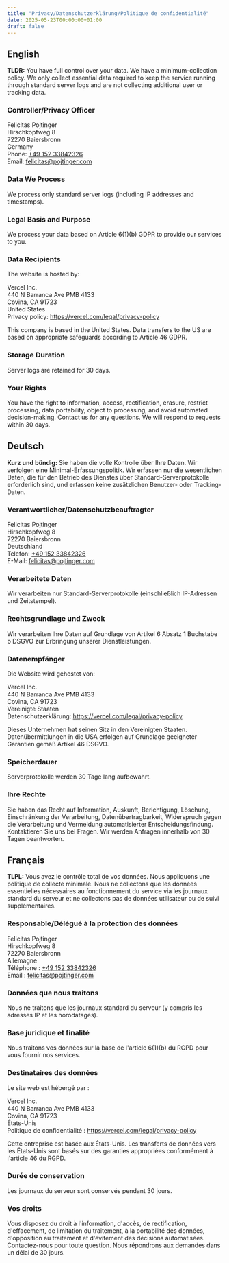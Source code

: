 ```yaml
---
title: "Privacy/Datenschutzerklärung/Politique de confidentialité"
date: 2025-05-23T00:00:00+01:00
draft: false
---
```


## English

**TLDR:** You have full control over your data. We have a minimum-collection policy. We only collect essential data required to keep the service running through standard server logs and are not collecting additional user or tracking data.

### Controller/Privacy Officer

Felicitas Pojtinger<br/>
Hirschkopfweg 8<br/>
72270 Baiersbronn<br/>
Germany<br/>
Phone: <a href="tel:+49 152 33842326">+49 152 33842326</a><br/>
Email: <a href="mailto:felicitas@pojtinger.com">felicitas@pojtinger.com</a>

### Data We Process

We process only standard server logs (including IP addresses and timestamps).

### Legal Basis and Purpose

We process your data based on Article 6(1)(b) GDPR to provide our services to you.

### Data Recipients

The website is hosted by:

Vercel Inc.<br/>
440 N Barranca Ave PMB 4133<br/>
Covina, CA 91723<br/>
United States<br/>
Privacy policy: <a href="https://vercel.com/legal/privacy-policy">https://vercel.com/legal/privacy-policy</a>

This company is based in the United States. Data transfers to the US are based on appropriate safeguards according to Article 46 GDPR.

### Storage Duration

Server logs are retained for 30 days.

### Your Rights

You have the right to information, access, rectification, erasure, restrict processing, data portability, object to processing, and avoid automated decision-making. Contact us for any questions. We will respond to requests within 30 days.

## Deutsch

**Kurz und bündig:** Sie haben die volle Kontrolle über Ihre Daten. Wir verfolgen eine Minimal-Erfassungspolitik. Wir erfassen nur die wesentlichen Daten, die für den Betrieb des Dienstes über Standard-Serverprotokolle erforderlich sind, und erfassen keine zusätzlichen Benutzer- oder Tracking-Daten.

### Verantwortlicher/Datenschutzbeauftragter

Felicitas Pojtinger<br/>
Hirschkopfweg 8<br/>
72270 Baiersbronn<br/>
Deutschland<br/>
Telefon: <a href="tel:+49 152 33842326">+49 152 33842326</a><br/>
E-Mail: <a href="mailto:felicitas@pojtinger.com">felicitas@pojtinger.com</a>

### Verarbeitete Daten

Wir verarbeiten nur Standard-Serverprotokolle (einschließlich IP-Adressen und Zeitstempel).

### Rechtsgrundlage und Zweck

Wir verarbeiten Ihre Daten auf Grundlage von Artikel 6 Absatz 1 Buchstabe b DSGVO zur Erbringung unserer Dienstleistungen.

### Datenempfänger

Die Website wird gehostet von:

Vercel Inc.<br/>
440 N Barranca Ave PMB 4133<br/>
Covina, CA 91723<br/>
Vereinigte Staaten<br/>
Datenschutzerklärung: <a href="https://vercel.com/legal/privacy-policy">https://vercel.com/legal/privacy-policy</a>

Dieses Unternehmen hat seinen Sitz in den Vereinigten Staaten. Datenübermittlungen in die USA erfolgen auf Grundlage geeigneter Garantien gemäß Artikel 46 DSGVO.

### Speicherdauer

Serverprotokolle werden 30 Tage lang aufbewahrt.

### Ihre Rechte

Sie haben das Recht auf Information, Auskunft, Berichtigung, Löschung, Einschränkung der Verarbeitung, Datenübertragbarkeit, Widerspruch gegen die Verarbeitung und Vermeidung automatisierter Entscheidungsfindung. Kontaktieren Sie uns bei Fragen. Wir werden Anfragen innerhalb von 30 Tagen beantworten.

## Français

**TLPL:** Vous avez le contrôle total de vos données. Nous appliquons une politique de collecte minimale. Nous ne collectons que les données essentielles nécessaires au fonctionnement du service via les journaux standard du serveur et ne collectons pas de données utilisateur ou de suivi supplémentaires.

### Responsable/Délégué à la protection des données

Felicitas Pojtinger<br/>
Hirschkopfweg 8<br/>
72270 Baiersbronn<br/>
Allemagne<br/>
Téléphone : <a href="tel:+49 152 33842326">+49 152 33842326</a><br/>
Email : <a href="mailto:felicitas@pojtinger.com">felicitas@pojtinger.com</a>

### Données que nous traitons

Nous ne traitons que les journaux standard du serveur (y compris les adresses IP et les horodatages).

### Base juridique et finalité

Nous traitons vos données sur la base de l'article 6(1)(b) du RGPD pour vous fournir nos services.

### Destinataires des données

Le site web est hébergé par :

Vercel Inc.<br/>
440 N Barranca Ave PMB 4133<br/>
Covina, CA 91723<br/>
États-Unis<br/>
Politique de confidentialité : <a href="https://vercel.com/legal/privacy-policy">https://vercel.com/legal/privacy-policy</a>

Cette entreprise est basée aux États-Unis. Les transferts de données vers les États-Unis sont basés sur des garanties appropriées conformément à l'article 46 du RGPD.

### Durée de conservation

Les journaux du serveur sont conservés pendant 30 jours.

### Vos droits

Vous disposez du droit à l'information, d'accès, de rectification, d'effacement, de limitation du traitement, à la portabilité des données, d'opposition au traitement et d'évitement des décisions automatisées. Contactez-nous pour toute question. Nous répondrons aux demandes dans un délai de 30 jours.
